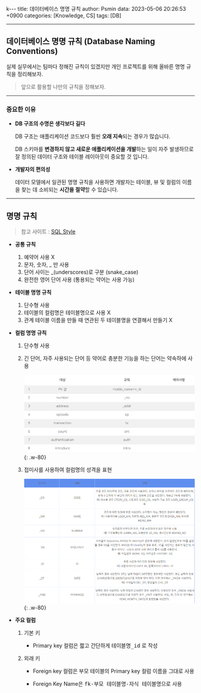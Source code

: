 k---
title: 데이터베이스 명명 규칙
author: Psmin
data: 2023-05-06 20:26:53 +0900
categories: [Knowledge, CS]
tags: [DB]

---

## 데이터베이스 명명 규칙 (Database Naming Conventions)

실제 실무에서는 팀마다 정해진 규칙이 있겠지만 개인 프로젝트를 위해 올바른 명명 규칙을 정리해보자.

> 앞으로 활용할 나만의 규칙을 정해보자.

---

### 중요한 이유

- **DB 구조의 수명은 생각보다 길다**

  DB 구조는 애플리케이션 코드보다 훨씬 **오래 지속**되는 경우가 많습니다.

  DB 스키마를 **변경하지 않고 새로운 애플리케이션을 개발**하는 일이 자주 발생하므로 잘 정의된 데이터 구조와 테이블 레이아웃이 중요할 것 입니다.

- **개발자의 편의성**

  데이터 모델에서 일관된 명명 규칙을 사용하면 개발자는 테이블, 뷰 및 컬럼의 이름을 찾는 데 소비되는 **시간을 절약**할 수 있습니다.

---

## 명명 규칙

> 참고 사이트 : [SQL Style](https://www.sqlstyle.guide/)

- **공통 규칙**

  1. 예약어 사용 X
  2. 문자, 숫자, \_ 만 사용
  3. 단어 사이는 \_(underscores)로 구분 (snake_case)
  4. 완전한 영어 단어 사용 (통용되는 약어는 사용 가능)

- **테이블 명명 규칙**

  1. 단수형 사용
  2. 테이블의 컬럼명은 테이블명으로 사용 X
  3. 관계 테이블 이름을 만들 때 연관된 두 테이블명을 연결해서 만들기 X

- **컬럼 명명 규칙**

  1. 단수형 사용
  2. 긴 단어, 자주 사용되는 단어 등 약어로 충분한 기능을 하는 단어는 약속하에 사용

     ![col-naming-01](/assets/img/col-naming-01.png){: .w-80}

  3. 접미사를 사용하여 컬럼명의 성격을 표현

     ![col-naming-02](/assets/img/col-naming-02.png){: .w-80}

- **주요 컬럼**

  1. 기본 키

     - Primary key 컬럼은 짧고 간단하게 <kbd>테이블명\_id</kbd> 로 작성

  2. 외래 키

     - Foreign key 컬럼은 부모 테이블의 Primary key 컬럼 이름을 그대로 사용

     - Foreign Key Name은 <kbd>fk-부모 테이블명-자식 테이블명</kbd>으로 사용

